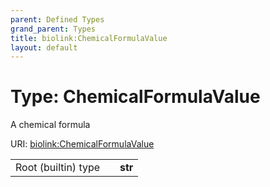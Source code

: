 ```yaml
---
parent: Defined Types
grand_parent: Types
title: biolink:ChemicalFormulaValue
layout: default
---
```


# Type: ChemicalFormulaValue


A chemical formula

URI: [biolink:ChemicalFormulaValue](https://w3id.org/biolink/ChemicalFormulaValue)

|  |  |  |
| --- | --- | --- |
| Root (builtin) type | | **str** |
